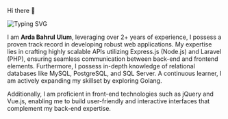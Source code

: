 Hi there 👋 

![Typing SVG](https://readme-typing-svg.demolab.com?font=Fira+Code&weight=100&size=15&duration=2500&pause=1000&color=FF8787&vCenter=true&width=435&lines=I'm+a+Web+Developer;I'm+a+Back+End+Developer;I'm+a+Software+Developer;)

I am <b>Arda Bahrul Ulum</b>, leveraging over 2+ years of experience, I possess a proven track record in developing robust web applications. My expertise lies in crafting highly scalable APIs utilizing Express.js (Node.js) and Laravel (PHP), ensuring seamless communication between back-end and frontend elements.  Furthermore, I possess in-depth knowledge of relational databases like MySQL, PostgreSQL, and SQL Server.  A continuous learner, I am actively expanding my skillset by exploring Golang.  

Additionally, I am proficient in front-end technologies such as jQuery and Vue.js, enabling me to build user-friendly and interactive interfaces that complement my back-end expertise.
